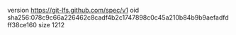 version https://git-lfs.github.com/spec/v1
oid sha256:078c9c66a226462c8cadf4b2c1747898c0c45a210b84b9b9aefadfdff38ce160
size 1212
